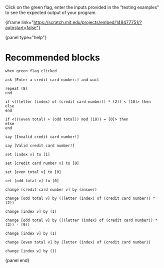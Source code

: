 Click on the green flag, enter the inputs provided in the “testing examples” to
see the expected output of your program.

{iframe link="https://scratch.mit.edu/projects/embed/148477751/?autostart=false"}

{panel type="help"}

# Recommended blocks

```scratch:split:random
when green flag clicked

ask [Enter a credit card number:] and wait
```


```scratch:split:random
repeat (8)
end

if <((letter (index) of (credit card number)) * (2)) < [10]> then
else
end

if <(((even total) + (odd total)) mod (10)) = [0]> then
else
end
```

```scratch:split:random
say [Invalid credit card number!]

say [Valid credit card number!]
```

```scratch:split:random
set [index v] to [1]

set [credit card number v] to [0]

set [even total v] to [0]

set [odd total v] to [0]

change [credit card number v] by (answer)

change [odd total v] by ((letter (index) of (credit card number)) * (2))

change [index v] by (1)

change [odd total v] by (((letter (index) of (credit card number)) * (2)) - (9))

change [index v] by (1)

change [even total v] by (letter (index) of (credit card number))

change [index v] by (1)
```

{panel end}
